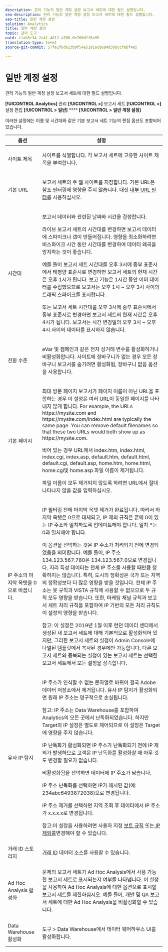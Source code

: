 ```yaml
---
description: 관리 기능의 일반 계정 설정 보고서 세트에 대한 필드 설명입니다.
seo-description: 관리 기능의 일반 계정 설정 보고서 세트에 대한 필드 설명입니다.
seo-title: 일반 계정 설정
solution: Analytics
title: 일반 계정 설정
topic: 관리 도구
uuid: c1ab5c34-2c41-4d12-a706-0e760dff8a95
translation-type: tm+mt
source-git-commit: 57fe1f6d613b9f54a5191ac8684d36bccfebf4e5

---
```



# 일반 계정 설정

관리 기능의 일반 계정 설정 보고서 세트에 대한 필드 설명입니다.

**[!UICONTROL Analytics]** 관리 **[!UICONTROL &gt;]** 보고서 세트 **[!UICONTROL &gt;]** 설정 편집 **[!UICONTROL &gt; 일반]** **** **[!UICONTROL &gt; 일반 계정 설정]**

이러한 설정에는 이름 및 시간대와 같은 기본 보고서 세트 기능의 편집 옵션도 포함되어 있습니다.

<table id="table_5448A694DC0A48D2B20C7F1332509F6E"> 
 <thead> 
  <tr> 
   <th colname="col1" class="entry"> 옵션 </th> 
   <th colname="col2" class="entry"> 설명 </th> 
  </tr> 
 </thead>
 <tbody> 
  <tr> 
   <td colname="col1"> <span class="wintitle"> 사이트 제목</span> </td> 
   <td colname="col2"> <p>사이트를 식별합니다. 각 보고서 세트에 고유한 사이트 제목을 부여합니다. </p> </td> 
  </tr> 
  <tr> 
   <td colname="col1"> <span class="wintitle"> 기본 URL</span> </td> 
   <td colname="col2"> <p>보고서 세트의 주 웹 사이트를 지정합니다. 기본 URL은 참조 필터링에 영향을 주지 않습니다. 대신 <a href="/help/admin/admin/internal-url-filter-admin.md"> 내부 URL 필터</a>를 사용하십시오. </p> </td> 
  </tr> 
  <tr> 
   <td colname="col1"> <span class="wintitle"> 시간대</span> </td> 
   <td colname="col2"> <p>보고서 데이터와 관련된 날짜와 시간을 결정합니다. </p> <p>라이브 보고서 세트의 시간대를 변경하면 보고서 데이터에 스파이크나 갭이 만들어집니다. 영향을 최소화하려면 비스파이크 시간 동안 시간대를 변경하여 데이터 왜곡을 방지하는 것이 좋습니다. </p> <p>예를 들어 보고서 세트 시간대를 오후 3시에 중부 표준시에서 태평양 표준시로 변경하면 보고서 세트의 현재 시간은 오후 1시가 됩니다. 보고 기능은 1시간 동안 이미 데이터를 수집했으므로 보고서는 오후 1시 ~ 오후 3시 사이의 트래픽 스파이크를 표시합니다. </p> <p>또는 보고서 세트 시간대를 오후 3시에 중부 표준시에서 동부 표준시로 변경하면 보고서 세트의 현재 시간은 오후 4시가 됩니다. 보고서는 시간 변경일의 오후 3시 ~ 오후 4시 사이의 데이터를 표시하지 않습니다. </p> </td> 
  </tr> 
  <tr> 
   <td colname="col1"> <span class="wintitle"> 전환 수준</span> </td> 
   <td colname="col2"> <p> eVar 및 캠페인과 같은 전자 상거래 변수를 활성화하거나 비활성화합니다. 사이트에 장바구니가 없는 경우 모든 장바구니 보고서를 숨기려면 <span class="uicontrol">활성화됨, 장바구니 없음</span> 옵션을 사용합니다. </p> </td> 
  </tr> 
  <tr> 
   <td colname="col1"> <span class="wintitle"> 기본 페이지</span> </td> 
   <td colname="col2"> <p> <span class="wintitle">최대 방문 페이지 보고서</span>가 페이지 이름이 아닌 URL을 포함하는 경우 이 설정은 여러 URL이 동일한 페이지를 나타내지 않게 합니다. For example, the URLs <span class="filepath"> https://mysite.com</span> and <span class="filepath"> https://mysite.com/index.html</span> are typically the same page. You can remove default filenames so that these two URLs would both show up as <span class="filepath"> https://mysite.com</span>. </p> <p>비어 있는 경우 URL에서 <span class="filepath">index.htm</span>, <span class="filepath">index.html</span>, <span class="filepath">index.cgi</span>, <span class="filepath">index.asp</span>, <span class="filepath">default.htm</span>, <span class="filepath">default.html</span>, <span class="filepath">default.cgi</span>, <span class="filepath">default.asp</span>, <span class="filepath">home.htm</span>, <span class="filepath">home.html</span>, <span class="filepath">home.cgi</span>및 <span class="filepath">home.asp</span> 파일 이름이 제거됩니다. </p> <p>파일 이름이 모두 제거되지 않도록 하려면 URL에서 절대 나타나지 않을 값을 입력하십시오. </p> </td> 
  </tr> 
  <tr> 
   <td colname="col1"><span class="wintitle">IP 주소의 마지막 옥텟을 0으로 바꿉니다.</span> </td> 
   <td colname="col2"> <p>IP 필터링 전에 마지막 옥텟 제거가 완료됩니다. 따라서 마지막 옥텟은 0으로 대체되고, IP 제외 규칙은 끝에 0이 있는 IP 주소와 일치하도록 업데이트해야 합니다. 일치 *는 0과 일치해야 합니다. </p> <p>이 옵션을 선택하는 것은 IP 주소가 처리되기 전에 변경되었음을 의미합니다. 예를 들어, IP 주소 134.123.567.780은 134.123.567.0으로 변경됩니다. 지리 특성 데이터는 전체 IP 주소를 사용할 때만큼 정확하지는 않습니다. 특히, 도시의 정확성은 국가 또는 지역의 정확성보다 더 많은 영향을 받을 것입니다. 전체 IP 주소는 봇 규칙과 VISTA 규칙에 사용할 수 없으므로 두 규칙 모두 영향을 받습니다. 또한, 마케팅 채널 규칙과 보고서 세트 처리 규칙을 포함하여 IP 기반의 모든 처리 규칙도 이 설정의 영향을 받습니다. </p> <p>참고: 이 설정은 2019년 1월 이후 런던 데이터 센터에서 생성된 새 보고서 세트에 대해 기본적으로 활성화되어 있지만, 그러한 보고서 세트의 설정이 Admin Console에 나열된 템플릿에서 복사된 경우에만 가능합니다. 다른 보고서 세트와 중복되는 설정이 있는 보고서 세트는 선택한 보고서 세트에서 모든 설정을 상속합니다. </p></td> 
  </tr> 
  <tr> 
   <td colname="col1"> <span class="wintitle"> 유사 IP 탐지</span> </td> 
   <td colname="col2"> <p>IP 주소가 인식할 수 없는 문자열로 바뀌어 결국 Adobe 데이터 저장소에서 제거됩니다. 유사 IP 탐지가 활성화되면 원래 IP 주소는 영구적으로 손실됩니다. </p> <p>참고: IP 주소는 Data Warehouse를 포함하여 Analytics의 모든 곳에서 난독화되었습니다. 하지만 Target의 IP 설정은 별도로 제어되므로 이 설정은 Target에 영향을 주지 않습니다. </p> <p>IP 난독화가 활성화되면 IP 주소가 난독화되기 전에 IP 제외가 발생하므로 고객은 IP 난독화를 활성화할 때 아무 것도 변경할 필요가 없습니다. </p> <p><span class="uicontrol">비활성화됨</span>을 선택하면 데이터에 IP 주소가 남습니다. </p> <p><span class="uicontrol">IP 주소 난독화</span>를 선택하면 IP가 해시된 값(예: 234abc6493872038)으로 변경됩니다. </p> <p><span class="uicontrol">IP 주소 제거</span>를 선택하면 지역 조회 후 데이터에서 IP 주소가 x.x.x.x로 변경됩니다. </p> <p>참고:이 설정을 사용하려면 사용자 지정 <a href="/help/admin/admin/bot-removal/bot-rules.md"> 보트 규칙</a> 또는<a href="/help/admin/admin/exclude-ip.md"  > IP 제외를</a>변경해야 할 수 있습니다. </p> </td> 
  </tr> 
  <tr> 
   <td colname="col1"> <span class="wintitle"> 거래 ID 스토리지</span> </td> 
   <td colname="col2"> <p><a href="https://marketing.adobe.com/resources/help/en_US/sc/datasources/c_Transaction_ID.html"  >거래 ID</a> 데이터 소스를 사용할 수 있습니다. </p> </td> 
  </tr> 
  <tr> 
   <td colname="col1"><span class="wintitle"> Ad Hoc Analysis 활성화</span> </td> 
   <td colname="col2"> <p>문제의 보고서 세트가 Ad Hoc Analysis에서 사용 가능한 보고서 세트로 표시되는지 여부를 나타냅니다. 이 설정을 사용하여 Ad Hoc Analysis에 대한 옵션으로 표시할 보고서 세트를 제한하십시오. 예를 들어, 개발 및 QA 보고서 세트에 대한 Ad Hoc Analysis을 비활성화할 수 있습니다. </p> </td> 
  </tr> 
  <tr> 
   <td><span class="wintitle"> Data Warehouse 활성화</span> </td> 
   <td colname="col2"> <p><span class="uicontrol">도구</span> &gt;<span class="uicontrol"> Data Warehouse</span>에서 데이터 웨어하우스 UI를 활성화합니다. </p> </td> 
  </tr> 
 </tbody> 
</table>

